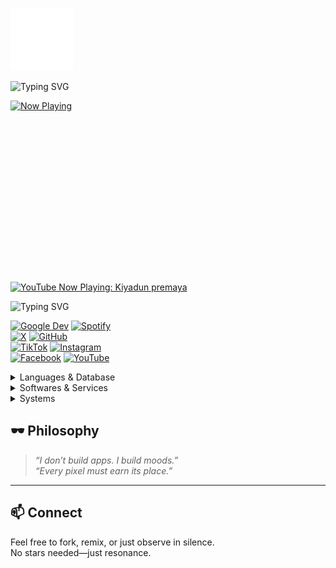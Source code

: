 ![GitHub Logo](icons8-github-100.png)



![Typing SVG](https://readme-typing-svg.herokuapp.com?lines=Hello+World;Welcome+to+my+GitHub&font=Fira+Code&size=24&color=00FF00&center=true)

<a href="https://youtube.com/watch?v=iBlpUYogVTw" target="_blank">
  <img src="thumbnail.png" 
       alt="Now Playing" 
       width="480" 
       height="270"
       style="display:block; margin-bottom:20px;"/>
</a>

[![YouTube Now Playing: Kiyadun premaya](https://img.shields.io/badge/YouTube%20Now%20Playing-Kiyadun%20premaya-FF0000?style=for-the-badge&logo=youtube&logoColor=white)](https://www.youtube.com/watch?v=syoslCy-q1o)



![Typing SVG](https://readme-typing-svg.herokuapp.com?font=Fira+Code&size=24&pause=1000&color=00FF00&center=true&lines=ﮩ٨ـﮩﮩ٨ـ♡;ﮩ٨ـﮩﮩ٨ـ♡;ﮩ٨ـﮩﮩ٨ـ♡;ﮩ٨ـﮩﮩ٨ـ♡;ﮩ٨ـﮩﮩ٨ـ♡)



[![Google Dev](https://img.shields.io/badge/Google%20Dev-4285F4?style=for-the-badge&logo=google&logoColor=white)](https://developers.google.com/profile/u/mrkaviyaa)
[![Spotify](https://img.shields.io/badge/Spotify-1ED760?&style=for-the-badge&logo=spotify&logoColor=white)](https://open.spotify.com/user/22jg2nzzjqglq2mzjqznopmba?si=1oxx6irkQf-81q4RMkK6mg)  
[![X](https://img.shields.io/badge/Twitter-000000?style=for-the-badge&logo=x&logoColor=white)](https://x.com/mkaviyaa) 
[![GitHub](https://img.shields.io/badge/GitHub-181717?style=for-the-badge&logo=github&logoColor=white)](https://github.com/m-kavinda)  
[![TikTok](https://img.shields.io/badge/TikTok-010101?style=for-the-badge&logo=tiktok&logoColor=white)](https://www.tiktok.com/@mkaviyaa) 
[![Instagram](https://img.shields.io/badge/Instagram-E4405F?style=for-the-badge&logo=instagram&logoColor=white)](https://www.instagram.com/m.r.kaviyaa/)  
[![Facebook](https://img.shields.io/badge/Facebook-0866FF?style=for-the-badge&logo=facebook&logoColor=white)](https://www.facebook.com/m.r.kaviyaa/) 
[![YouTube](https://img.shields.io/badge/YouTube-FF0000?style=for-the-badge&logo=youtube&logoColor=white)](https://youtube.com/@mr-kaviyaa)

<details>
  <summary>Languages & Database</summary>
ㅤ
  
[![Go](https://img.shields.io/badge/go-%2308afd8.svg?style=for-the-badge&logo=go&logoColor=white)](https://golang.org/) [![Java](https://img.shields.io/badge/java-%23ED8B00.svg?style=for-the-badge&logo=openjdk&logoColor=white)](https://www.java.com/) [![JavaScript](https://img.shields.io/badge/javascript-%23f0dc55.svg?style=for-the-badge&logo=javascript&logoColor=black)](https://www.javascript.com/) [![Kotlin](https://img.shields.io/badge/kotlin-%237F52FF.svg?style=for-the-badge&logo=kotlin&logoColor=white)](https://kotlinlang.org/) [![Python](https://img.shields.io/badge/python-3670A0?style=for-the-badge&logo=python&logoColor=ffdd54)](https://www.python.org/)

[![Firebase](https://img.shields.io/badge/firebase-a08021?style=for-the-badge&logo=firebase&logoColor=ffcd34)](https://firebase.google.com/) [![MySQL](https://img.shields.io/badge/mysql-%2300f.svg?style=for-the-badge&logo=mysql&logoColor=white)](https://www.mysql.com/) [![SQLite](https://img.shields.io/badge/sqlite-%2308425c.svg?style=for-the-badge&logo=sqlite&logoColor=white)](https://www.sqlite.org/)

</details>

<details>
  <summary>Softwares & Services</summary>
ㅤ
  
[![Adobe](https://img.shields.io/badge/adobe-%23fa1408.svg?style=for-the-badge&logo=adobe&logoColor=white)](https://www.adobe.com/) [![Affinity](https://img.shields.io/badge/Affinity-222324.svg?style=for-the-badge&logo=Affinity&logoColor=white)](https://affinity.serif.com/) [![Figma](https://img.shields.io/badge/figma-%23f25425.svg?style=for-the-badge&logo=figma&logoColor=white)](https://www.figma.com/) [![Gimp](https://img.shields.io/badge/Gimp-605949?style=for-the-badge&logo=gimp&logoColor=FFFFFF)](https://www.gimp.org/) [![Sketch](https://img.shields.io/badge/Sketch-fdb008?style=for-the-badge&logo=sketch&logoColor=black)](https://www.sketch.com/)

[![Android Studio](https://img.shields.io/badge/Android%20Studio-072F41.svg?style=for-the-badge&logo=android-studio&logoColor=3DDB83)](https://developer.android.com/studio) [![GoLand](https://img.shields.io/badge/GoLand-0f0f0f?&style=for-the-badge&logo=goland&logoColor=white)](https://www.jetbrains.com/go/) 	[![IntelliJ IDEA](https://img.shields.io/badge/IntelliJIDEA-000000.svg?style=for-the-badge&logo=intellij-idea&logoColor=white)](https://www.jetbrains.com/idea/) [![Neovim](https://img.shields.io/badge/NeoVim-%234e8b3a.svg?&style=for-the-badge&logo=neovim&logoColor=white)](https://neovim.io/) [![Visual Studio Code](https://img.shields.io/badge/Visual%20Studio%20Code-097dcd.svg?style=for-the-badge&logo=visual-studio-code&logoColor=white)](https://code.visualstudio.com/) [![Zed](https://img.shields.io/badge/Zed-white?style=for-the-badge&logo=zedindustries&logoColor=084CCF)](https://zed.dev/)

[![CMake](https://img.shields.io/badge/CMake-%23086c6b.svg?style=for-the-badge&logo=cmake&logoColor=white)](https://cmake.org/) [![Git](https://img.shields.io/badge/GIT-f05539?style=for-the-badge&logo=git&logoColor=white)](https://git-scm.com/) [![MD](https://img.shields.io/badge/material%20design-6c55a7?style=for-the-badge&logo=material%20design&logoColor=white)](https://m3.material.io/) [![Ant-Design](https://img.shields.io/badge/Ant%20Design-0170FE.svg?style=for-the-badge&logo=Ant-Design&logoColor=white)](https://ant.design/)

[![Cloudflare](https://img.shields.io/badge/Cloudflare-F38020?style=for-the-badge&logo=Cloudflare&logoColor=white)](https://www.cloudflare.com/) [![Firebase](https://img.shields.io/badge/firebase-a08021?style=for-the-badge&logo=firebase&logoColor=ffcd34)](https://firebase.google.com/) [![Google Cloud](https://img.shields.io/badge/GoogleCloud-%234889f4.svg?style=for-the-badge&logo=google-cloud&logoColor=white)](https://cloud.google.com/)

[![GitHub Actions](https://img.shields.io/badge/github%20actions-%23161b22.svg?style=for-the-badge&logo=githubactions&logoColor=white)](https://github.com/features/actions)

</details>

<details>
  <summary>Systems</summary>
ㅤ
  
[![Android](https://img.shields.io/badge/Android-3aab58?style=for-the-badge&logo=android&logoColor=white)](https://www.android.com/) [![iOS](https://img.shields.io/badge/iOS-000000?style=for-the-badge&logo=ios&logoColor=white)](https://www.apple.com/ios/)

[![Fedora](https://img.shields.io/badge/Fedora-51A2DA?style=for-the-badge&logo=fedora&logoColor=white)](https://getfedora.org/) [![Gnome](https://img.shields.io/badge/GNOME-080808.svg?style=for-the-badge&logo=GNOME&logoColor=white)](https://www.gnome.org/) [![Windows](https://img.shields.io/badge/Windows-087cd5?style=for-the-badge&logo=windows&logoColor=white)](https://www.microsoft.com/windows/)

</details>



## 🕶️ Philosophy
> _“I don’t build apps. I build moods.”_  
> _“Every pixel must earn its place.”_

---

## 📫 Connect
Feel free to fork, remix, or just observe in silence.  
No stars needed—just resonance.
